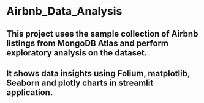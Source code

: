 # Airbnb_Data_Analysis

## This project uses the sample collection of Airbnb listings from MongoDB Atlas and perform exploratory analysis on the dataset.
##  It shows data insights using Folium, matplotlib, Seaborn and plotly charts in streamlit application.
